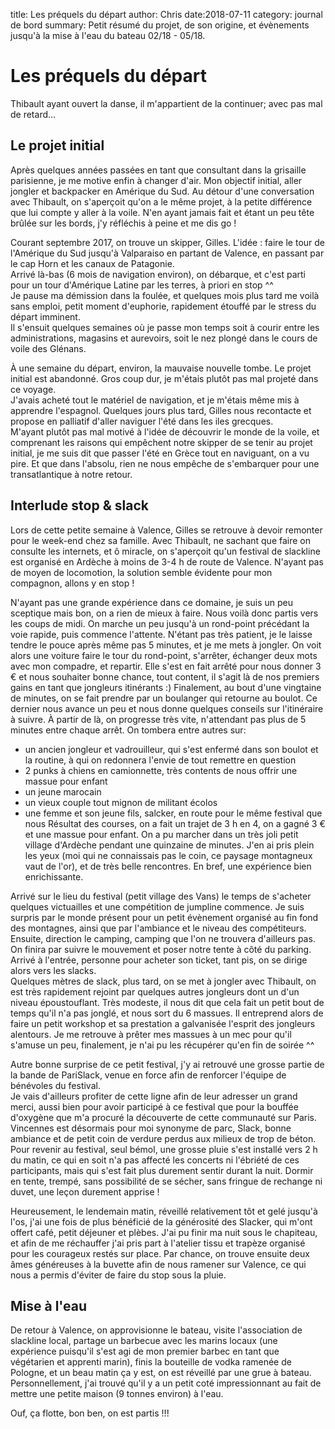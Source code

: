 title: Les préquels du départ
author: Chris
date:2018-07-11
category: journal de bord
summary: Petit résumé du projet, de son origine, et évènements jusqu'à la mise à l'eau du bateau 02/18 - 05/18.

# Les préquels du départ

Thibault ayant ouvert la danse, il m'appartient de la continuer; avec pas mal de retard...

## Le projet initial

Après quelques années passées en tant que consultant dans la grisaille parisienne, je me motive enfin à changer d'air.
Mon objectif initial, aller jongler et backpacker en Amérique du Sud. Au détour d'une conversation avec Thibault, on s'aperçoit qu'on a le même projet, à la petite différence que lui compte y aller à la voile. N'en ayant jamais fait et étant un peu tête brûlée sur les bords, j'y réfléchis à peine et me dis go !

Courant septembre 2017, on trouve un skipper, Gilles. L'idée : faire le tour de l'Amérique du Sud jusqu'à Valparaiso en partant de Valence, en passant par le cap Horn et les canaux de Patagonie.  
Arrivé là-bas (6 mois de navigation environ), on débarque, et c'est parti pour un tour d'Amérique Latine par les terres, à priori en stop ^^  
Je pause ma démission dans la foulée, et quelques mois plus tard me voilà sans emploi, petit moment d'euphorie, rapidement étouffé par le stress du départ imminent.  
Il s'ensuit quelques semaines où je passe mon temps soit à courir entre les administrations, magasins et aurevoirs, soit le nez plongé dans le cours de voile des Glénans.

À une semaine du départ, environ, la mauvaise nouvelle tombe. Le projet initial est abandonné. Gros coup dur, je m'étais plutôt pas mal projeté dans ce voyage.  
J'avais acheté tout le matériel de navigation, et je m'étais même mis à apprendre l'espagnol. Quelques jours plus tard, Gilles nous recontacte et propose en palliatif d'aller naviguer l'été dans les iles grecques.  
M'ayant plutôt pas mal motivé à l'idée de découvrir le monde de la voile, et comprenant les raisons qui empêchent notre skipper de se tenir au projet initial, je me suis dit que passer l'été en Grèce tout en naviguant, on a vu pire. Et que dans l'absolu, rien ne nous empêche de s'embarquer pour une transatlantique à notre retour.

## Interlude stop & slack

Lors de cette petite semaine à Valence, Gilles se retrouve à devoir remonter pour le week-end chez sa famille. Avec Thibault, ne sachant que faire on consulte les internets, et ô miracle, on s'aperçoit qu'un festival de slackline est organisé en Ardèche à moins de 3-4 h de route de Valence. N'ayant pas de moyen de locomotion, la solution semble évidente pour mon compagnon, allons y en stop !

N'ayant pas une grande expérience dans ce domaine, je suis un peu sceptique mais bon, on a rien de mieux à faire. Nous voilà donc partis vers les coups de midi. On marche un peu jusqu'à un rond-point précédant la voie rapide, puis commence l'attente. N'étant pas très patient, je le laisse tendre le pouce après même pas 5 minutes, et je me mets à jongler. On voit alors une voiture faire le tour du rond-point, s'arrêter, échanger deux mots avec mon compadre, et repartir. Elle s'est en fait arrêté pour nous donner 3 € et nous souhaiter bonne chance, tout content, il s'agit là de nos premiers gains en tant que jongleurs itinérants :)
Finalement, au bout d'une vingtaine de minutes, on se fait prendre par un boulanger qui retourne au boulot. Ce dernier nous avance un peu et nous donne quelques conseils sur l'itinéraire à suivre. À partir de là, on progresse très vite, n'attendant pas plus de 5 minutes entre chaque arrêt.
On tombera entre autres sur:
 * un ancien jongleur et vadrouilleur, qui s'est enfermé dans son boulot et la routine, à qui on redonnera l'envie de tout remettre en question
 * 2 punks à chiens en camionnette, très contents de nous offrir une massue pour enfant
 * un jeune marocain
 * un vieux couple tout mignon de militant écolos
 * une femme et son jeune fils, salcker, en route pour le même festival que nous
Résultat des courses, on a fait un trajet de 3 h en 4, on a gagné 3 € et une massue pour enfant. On a pu marcher dans un très joli petit village d'Ardèche pendant une quinzaine de minutes. J'en ai pris plein les yeux (moi qui ne connaissais pas le coin, ce paysage montagneux vaut de l'or), et de très belle rencontres. En bref, une expérience bien enrichissante.

Arrivé sur le lieu du festival (petit village des Vans) le temps de s'acheter quelques victuailles et une compétition de jumpline commence. Je suis surpris par le monde présent pour un petit évènement organisé au fin fond des montagnes, ainsi que par l'ambiance et le niveau des compétiteurs. Ensuite, direction le camping, camping que l'on ne trouvera d'ailleurs pas. On finira par suivre le mouvement et poser notre tente à côté du parking. Arrivé à l'entrée, personne pour acheter son ticket, tant pis, on se dirige alors vers les slacks.  
Quelques mètres de slack, plus tard, on se met à jongler avec Thibault, on est très rapidement rejoint par quelques autres jongleurs dont un d'un niveau époustouflant. Très modeste, il nous dit que cela fait un petit bout de temps qu'il n'a pas jonglé, et nous sort du 6 massues. Il entreprend alors de faire un petit workshop et sa prestation a galvanisée l'esprit des jongleurs alentours. Je me retrouve à prêter mes massues à un mec pour qu'il s'amuse un peu, finalement, je n'ai pu les récupérer qu'en fin de soirée ^^

Autre bonne surprise de ce petit festival, j'y ai retrouvé une grosse partie de la bande de PariSlack, venue en force afin de renforcer l'équipe de bénévoles du festival.  
Je vais d'ailleurs profiter de cette ligne afin de leur adresser un grand merci, aussi bien pour avoir participé à ce festival que pour la bouffée d'oxygène que m'a procuré la découverte de cette communauté sur Paris. Vincennes est désormais pour moi synonyme de parc, Slack, bonne ambiance et de petit coin de verdure perdus aux milieux de trop de béton.  
Pour revenir au festival, seul bémol, une grosse pluie s'est installé vers 2 h du matin, ce qui en soit n'a pas affecté les concerts ni l'ébriété de ces participants, mais qui s'est fait plus durement sentir durant la nuit. Dormir en tente, trempé, sans possibilité de se sécher, sans fringue de rechange ni duvet, une leçon durement apprise !

Heureusement, le lendemain matin, réveillé relativement tôt et gelé jusqu'à l'os, j'ai une fois de plus bénéficié de la générosité des Slacker, qui m'ont offert café, petit déjeuner et plèbes. J'ai pu finir ma nuit sous le chapiteau, et afin de me réchauffer j'ai pris part à l'atelier tissu et trapèze organisé pour les courageux restés sur place. 
Par chance, on trouve ensuite deux âmes généreuses à la buvette afin de nous ramener sur Valence, ce qui nous a permis d'éviter de faire du stop sous la pluie.

## Mise à l'eau

De retour à Valence, on approvisionne le bateau, visite l'association de slackline local, partage un barbecue avec les marins locaux (une expérience puisqu'il s'est agi de mon premier barbec en tant que végétarien et apprenti marin), finis la bouteille de vodka ramenée de Pologne, et un beau matin ça y est, on est réveillé par une grue à bateau.
Personnellement, j'ai trouvé qu'il y a un petit coté impressionnant au fait de mettre une petite maison (9 tonnes environ) à l'eau.

Ouf, ça flotte, bon ben, on est partis !!!
